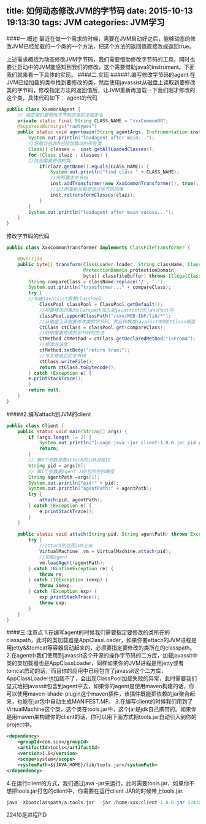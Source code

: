 title: 如何动态修改JVM的字节码
date: 2015-10-13 19:13:30
tags: JVM
categories: JVM学习
---
####一.概述
最近在做一个需求的时候，需要在JVM启动好之后，能够动态的修改JVM已经加载的一个类的一个方法，把这个方法的返回值直接改成返回true。

<!-- more -->

上述需求概括为动态修改JVM字节码，我们需要借助修改字节码的工具，同时也要让启动中的JVM能感知到我们的修改，这个需要借助java的instrument。下面我们就来看一下具体的实现。
####二.实现
#####1.编写修改字节码的agent
在JVM已经加载的类中找到要修改的类，然后使用javassist从磁盘上读取到要修改类的字节码，修改指定方法的返回值后，让JVM重新再加载一下我们刚才修改的这个类，具体代码如下：
agent的代码
```java
public class XxxmockAgent {
    // 指定我们要修改字节码的类的全限定名
    private static final String CLASS_NAME = "xxxCommonBO";
    @SuppressWarnings("rawtypes")
    public static void agentmain(String agentArgs, Instrumentation inst) throws UnmodifiableClassException{
        System.out.println("loadagent after main...");
        //获取当前JVM已经加载过的所有类
        Class[] classes =  inst.getAllLoadedClasses();
        for (Class clazz : classes) {
	    //找到需要修改的类
            if(clazz.getName().equals(CLASS_NAME)) {
                System.out.println("find class " + CLASS_NAME);
                //按照要求字节吗
                inst.addTransformer(new XxxCommonTransformer(), true);
                //让JVM重新加载修改过字节码的类
                inst.retransformClasses(clazz);
            }
        }
        System.out.println("loadagent after main sucess...");
    }
}
```
修改字节码的代码
```java
public class XxxCommonTransformer implements ClassFileTransformer {

    @Override
    public byte[] transform(ClassLoader loader, String className, Class<?> classBeingRedefined,
                            ProtectionDomain protectionDomain,
                            byte[] classfileBuffer) throws IllegalClassFormatException {
        String compareClass = className.replace('/', '.');
        System.out.println("transformer..." + compareClass);
        try {
	    //构建javassist需要ClassPool
            ClassPool classPool = ClassPool.getDefault();
            //把要修改的类的classpath加入到javassist的ClassPool中
            classPool.appendClassPath("/xxx/WEB-INF/lib/*");
            //从磁盘上读取要修改类的字节码，并且转换成javassit中的CtClass模型
            CtClass ctClass = classPool.get(compareClass);
            //获取需要修改的字节码的方法
            CtMethod ctMethod = ctClass.getDeclaredMethod("isFromA");
            //修改方法体
            ctMethod.setBody("return true;");
            //写入修改后的字节码
            ctClass.writeFile();
            return ctClass.toBytecode();
        } catch (Exception e) {
	    e.printStackTrace();
        }
        return null;
    }
}
```
#####2.编写attach到JVM的client
```java
public class Client {
    public static void main(String[] args) {
        if (args.length != 2) {
            System.out.println("[usage:java -jar client-1.0.0.jar pid path] and args.lenght="+args.length);
            return;
        }
        // 第0个参数是要attach的JVM进程ID
        String pid = args[0];
        // 第1个参数是agent JAR包所在的路径
        String agentPath =args[1];
        System.out.println("pid:" + pid);
        System.out.println("agentPath:" + agentPath);
        try {
            attach(pid, agentPath);
        } catch (Exception e) {
            e.printStackTrace();
        }
    }
    
    public static void attach(String pid, String agentPath) throws Exception {
        try {            
            //attach到远程JVM上去
            VirtualMachine  vm = VirtualMachine.attach(pid);
            //加载agent
            vm.loadAgent(agentPath);
        } catch (RuntimeException re) {
            throw re;
        } catch (IOException ioexp) {
            throw ioexp;
        } catch (Exception exp) {
            exp.printStackTrace();
            throw exp;
        }
    }
}
```
####三.注意点
1.在编写agent的时候我们需要指定要修改的类所在的classpath，此时的类加载器是AppClassLoader，如果你要attach的JVM进程是用jetty&&tomcat等容器启动起来的，必须要指定要修改的类所在的classpath。
2.在agent中我们使用到javassit这个开源的操作字节码的二方库，加载javassit中类的类加载器也是AppClassLoader，同样如果你的JVM进程是用jetty或者tomcat启动的话，而且你的应用中已经包含了javassit这个二方库，AppClassLoader也加载不了，会出现ClassPool加载失败的异常，此时需要我们显式地把javassit包含到agent中去，如果你的agent是使用maven构建的话，你可以使用maven-shade-plugin这个maven插件，该插件既能把依赖的jar聚合起来，也能在jar包中自动生成MANIFEST.MF。
3.在编写client的时候我们用到了VirtualMachine这个类，这个类在tools.jar中，这个jar是jdk自己携带的。如果你是用maven来构建你的client的话，你可以用下面方式把tools.jar自动引入到你的project中。
```xml
<dependency>					
	<groupId>com.sun</groupId>
	<artifactId>tools</artifactId>
	<version>1.6</version>
	<scope>system</scope>
	<systemPath>${JAVA_HOME}/lib/tools.jar</systemPath>
</dependency>
```
4.在运行client的方式，我们通过java -jar来运行，此时需要tools.jar，如果你不想把tools.jar打包的client中，你需要在运行client JAR的时候带上tools.jar.
```java
java -Xbootclasspath/a:tools.jar  -jar /home/xxx/client-1.0.0.jar 22410 /home/xxx/agent-1.0.0.jar 
```
22410是进程PID

